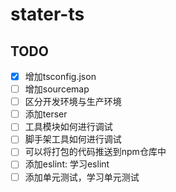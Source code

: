 
# stater-ts

## TODO

- [x] 增加tsconfig.json
- [ ] 增加sourcemap
- [ ] 区分开发环境与生产环境
- [ ] 添加terser
- [ ] 工具模块如何进行调试
- [ ] 脚手架工具如何进行调试
- [ ] 可以将打包的代码推送到npm仓库中
- [ ] 添加eslint: 学习eslint
- [ ] 添加单元测试，学习单元测试
